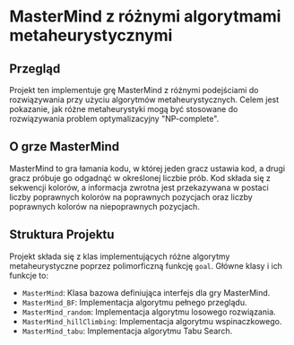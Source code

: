 # MasterMind z różnymi algorytmami metaheurystycznymi

## Przegląd

Projekt ten implementuje grę MasterMind z różnymi podejściami do rozwiązywania przy użyciu algorytmów metaheurystycznych. Celem jest pokazanie, jak różne metaheurystyki mogą być stosowane do rozwiązywania problem optymalizacyjny "NP-complete".

## O grze MasterMind

MasterMind to gra łamania kodu, w której jeden gracz ustawia kod, a drugi gracz próbuje go odgadnąć w określonej liczbie prób. Kod składa się z sekwencji kolorów, a informacja zwrotna jest przekazywana w postaci liczby poprawnych kolorów na poprawnych pozycjach oraz liczby poprawnych kolorów na niepoprawnych pozycjach.

## Struktura Projektu

Projekt składa się z klas implementujących różne algorytmy metaheurystyczne poprzez polimorficzną funkcję `goal`. Główne klasy i ich funkcje to:

- `MasterMind`: Klasa bazowa definiująca interfejs dla gry MasterMind.
- `MasterMind_BF`: Implementacja algorytmu pełnego przeglądu.
- `MasterMind_random`: Implementacja algorytmu losowego rozwiązania.
- `MasterMind_hillClimbing`: Implementacja algorytmu wspinaczkowego.
- `MasterMind_tabu`: Implementacja algorytmu Tabu Search.
